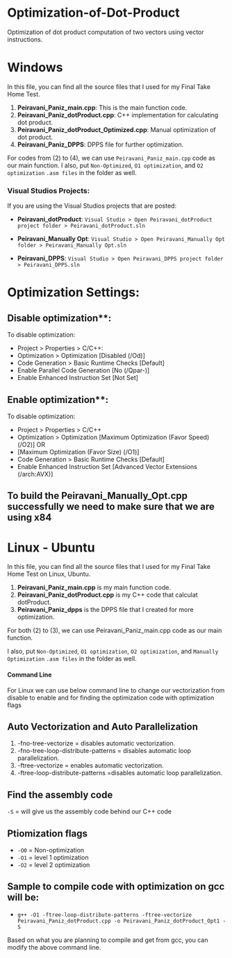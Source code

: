 # Optimization-of-Dot-Product
Optimization of dot product computation of two vectors using vector instructions.

# Windows
In this file, you can find all the source files that I used for my Final Take Home Test.

1. **Peiravani_Paniz_main.cpp**: This is the main function code.
2. **Peiravani_Paniz_dotProduct.cpp**: C++ implementation for calculating dot product.
3. **Peiravani_Paniz_dotProduct_Optimized.cpp**: Manual optimization of dot product.
4. **Peiravani_Paniz_DPPS**: DPPS file for further optimization.

For codes from (2) to (4), we can use `Peiravani_Paniz_main.cpp` code as our main function.
I also, put `Non-Optimized`, `O1 optimization`, and `O2 optimization` `.asm files` in the folder as well.

### Visual Studios Projects:
If you are using the Visual Studios projects that are posted:

- **Peiravani_dotProduct**:
  `Visual Studio > Open Peiravani_dotProduct project folder > Peiravani_dotProduct.sln`
  
- **Peiravani_Manually Opt**:
  `Visual Studio > Open Peiravani_Manually Opt folder > Peiravani_Manually Opt.sln`

- **Peiravani_DPPS**:
  `Visual Studio > Open Peiravani_DPPS project folder > Peiravani_DPPS.sln`

# Optimization Settings:

## Disable optimization**:
 
To disable optimization:
  
- Project > Properties > C/C++:
- Optimization > Optimization [Disabled (/Od)]
- Code Generation > Basic Runtime Checks [Default]
- Enable Parallel Code Generation [No (/Qpar-)]
- Enable Enhanced Instruction Set [Not Set]

 ## Enable optimization**:
 
 To disable optimization:

 - Project > Properties > C/C++ 
- Optimization > Optimization [Maximum Optimization (Favor Speed) (/O2)]
  OR
- [Maximum Optimization (Favor Size) (/O1)]
- Code Generation > Basic Runtime Checks [Default]
- Enable Enhanced Instruction Set [Advanced Vector Extensions (/arch:AVX)]

## To build the Peiravani_Manually_Opt.cpp successfully we need to make sure that we are using x84

# Linux - Ubuntu
In this file, you can find all the source files that I used for my Final Take Home Test on Linux, Ubuntu. 

1. **Peiravani_Paniz_main.cpp** is my main function code.
2. **Peiravani_Paniz_dotProduct.cpp** is my C++ code that calculat dotProduct.
3. **Peiravani_Paniz_dpps** is the DPPS file that I created for more optimization.

For both (2) to (3), we can use Peiravani_Paniz_main.cpp code as our main function.

I also, put `Non-Optimized`, `O1 optimization`, `O2 optimization`, and `Manually Optimization` `.asm files` in the folder as well.

#### Command Line
For Linux we can use below command line to change our vectorization from disable to enable and for finding the optimization code with optimization flags

## Auto Vectorization and Auto Parallelization

1. -fno-tree-vectorize = disables automatic vectorization.
2. -fno-tree-loop-distribute-patterns = disables automatic loop parallelization.
3. -ftree-vectorize = enables automatic vectorization.
4. -ftree-loop-distribute-patterns =disables automatic loop parallelization.

## Find the assembly code

`-S` = will give us the assembly code behind our C++ code

## Ptiomization flags

- `-O0` = Non-optimization
- `-O1` = level 1 optimization
- `-O2` = level 2 optimization

## Sample to compile code with optimization on gcc will be:

- `g++ -O1 -ftree-loop-distribute-patterns -ftree-vectorize Peiravani_Paniz_dotProduct.cpp -o Peiravani_Paniz_dotProduct_Opt1 -S `

Based on what you are planning to compile and get from gcc, you can modify the above command line.

